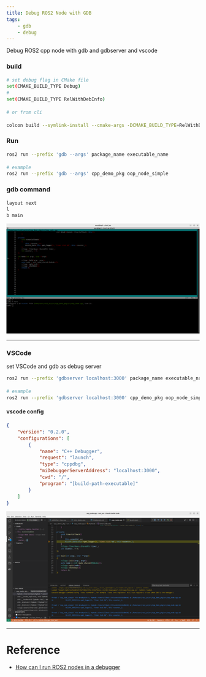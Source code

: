 ```yaml
---
title: Debug ROS2 Node with GDB
tags:
    - gdb
    - debug
---
```


Debug ROS2 cpp node with gdb and gdbserver and vscode

### build

```bash
# set debug flag in CMake file
set(CMAKE_BUILD_TYPE Debug)
#  
set(CMAKE_BUILD_TYPE RelWithDebInfo)

# or from cli

colcon build --symlink-install --cmake-args -DCMAKE_BUILD_TYPE=RelWithDebInfo
```

### Run

```bash
ros2 run --prefix 'gdb --args' package_name executable_name

# example
ros2 run --prefix 'gdb --args' cpp_demo_pkg oop_node_simple
```

### gdb command
```
layout next
l
b main
```

![](images/gdb_node.png)

---

### VSCode
set VSCode and gdb as debug server

```bash
ros2 run --prefix 'gdbserver localhost:3000' package_name executable_name

# example
ros2 run --prefix 'gdbserver localhost:3000' cpp_demo_pkg oop_node_simple
```

#### vscode config

```json title="launch.json"
{
    "version": "0.2.0",
    "configurations": [
        {
            "name": "C++ Debugger",
            "request": "launch",
            "type": "cppdbg",
            "miDebuggerServerAddress": "localhost:3000",
            "cwd": "/",
            "program": "[build-path-executable]"
        }
    ]
}
```

![](images/vscode_remote.png)

---

# Reference
- [How can I run ROS2 nodes in a debugger](https://answers.ros.org/question/267261/how-can-i-run-ros2-nodes-in-a-debugger-eg-gdb/)